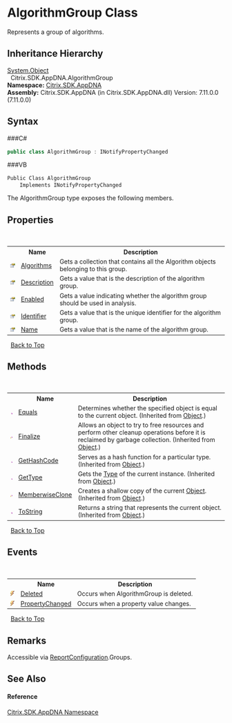 # AlgorithmGroup Class
 

Represents a group of algorithms.


## Inheritance Hierarchy
<a href="http://msdn2.microsoft.com/en-us/library/e5kfa45b" target="_blank">System.Object</a><br />&nbsp;&nbsp;Citrix.SDK.AppDNA.AlgorithmGroup<br />
**Namespace:**&nbsp;<a href="N_Citrix_SDK_AppDNA">Citrix.SDK.AppDNA</a><br />**Assembly:**&nbsp;Citrix.SDK.AppDNA (in Citrix.SDK.AppDNA.dll) Version: 7.11.0.0 (7.11.0.0)

## Syntax

###C#
```csharp
public class AlgorithmGroup : INotifyPropertyChanged
```

###VB
```vbnet
Public Class AlgorithmGroup
	Implements INotifyPropertyChanged
```

The AlgorithmGroup type exposes the following members.


## Properties
&nbsp;<table><tr><th></th><th>Name</th><th>Description</th></tr><tr><td>![Public property](media/pubproperty.gif "Public property")</td><td><a href="P_Citrix_SDK_AppDNA_AlgorithmGroup_Algorithms">Algorithms</a></td><td>
Gets a collection that contains all the Algorithm objects belonging to this group.</td></tr><tr><td>![Public property](media/pubproperty.gif "Public property")</td><td><a href="P_Citrix_SDK_AppDNA_AlgorithmGroup_Description">Description</a></td><td>
Gets a value that is the description of the algorithm group.</td></tr><tr><td>![Public property](media/pubproperty.gif "Public property")</td><td><a href="P_Citrix_SDK_AppDNA_AlgorithmGroup_Enabled">Enabled</a></td><td>
Gets a value indicating whether the algorithm group should be used in analysis.</td></tr><tr><td>![Public property](media/pubproperty.gif "Public property")</td><td><a href="P_Citrix_SDK_AppDNA_AlgorithmGroup_Identifier">Identifier</a></td><td>
Gets a value that is the unique identifier for the algorithm group.</td></tr><tr><td>![Public property](media/pubproperty.gif "Public property")</td><td><a href="P_Citrix_SDK_AppDNA_AlgorithmGroup_Name">Name</a></td><td>
Gets a value that is the name of the algorithm group.</td></tr></table>&nbsp;
<a href="#algorithmgroup-class">Back to Top</a>

## Methods
&nbsp;<table><tr><th></th><th>Name</th><th>Description</th></tr><tr><td>![Public method](media/pubmethod.gif "Public method")</td><td><a href="http://msdn2.microsoft.com/en-us/library/bsc2ak47" target="_blank">Equals</a></td><td>
Determines whether the specified object is equal to the current object.
 (Inherited from <a href="http://msdn2.microsoft.com/en-us/library/e5kfa45b" target="_blank">Object</a>.)</td></tr><tr><td>![Protected method](media/protmethod.gif "Protected method")</td><td><a href="http://msdn2.microsoft.com/en-us/library/4k87zsw7" target="_blank">Finalize</a></td><td>
Allows an object to try to free resources and perform other cleanup operations before it is reclaimed by garbage collection.
 (Inherited from <a href="http://msdn2.microsoft.com/en-us/library/e5kfa45b" target="_blank">Object</a>.)</td></tr><tr><td>![Public method](media/pubmethod.gif "Public method")</td><td><a href="http://msdn2.microsoft.com/en-us/library/zdee4b3y" target="_blank">GetHashCode</a></td><td>
Serves as a hash function for a particular type.
 (Inherited from <a href="http://msdn2.microsoft.com/en-us/library/e5kfa45b" target="_blank">Object</a>.)</td></tr><tr><td>![Public method](media/pubmethod.gif "Public method")</td><td><a href="http://msdn2.microsoft.com/en-us/library/dfwy45w9" target="_blank">GetType</a></td><td>
Gets the <a href="http://msdn2.microsoft.com/en-us/library/42892f65" target="_blank">Type</a> of the current instance.
 (Inherited from <a href="http://msdn2.microsoft.com/en-us/library/e5kfa45b" target="_blank">Object</a>.)</td></tr><tr><td>![Protected method](media/protmethod.gif "Protected method")</td><td><a href="http://msdn2.microsoft.com/en-us/library/57ctke0a" target="_blank">MemberwiseClone</a></td><td>
Creates a shallow copy of the current <a href="http://msdn2.microsoft.com/en-us/library/e5kfa45b" target="_blank">Object</a>.
 (Inherited from <a href="http://msdn2.microsoft.com/en-us/library/e5kfa45b" target="_blank">Object</a>.)</td></tr><tr><td>![Public method](media/pubmethod.gif "Public method")</td><td><a href="http://msdn2.microsoft.com/en-us/library/7bxwbwt2" target="_blank">ToString</a></td><td>
Returns a string that represents the current object.
 (Inherited from <a href="http://msdn2.microsoft.com/en-us/library/e5kfa45b" target="_blank">Object</a>.)</td></tr></table>&nbsp;
<a href="#algorithmgroup-class">Back to Top</a>

## Events
&nbsp;<table><tr><th></th><th>Name</th><th>Description</th></tr><tr><td>![Public event](media/pubevent.gif "Public event")</td><td><a href="E_Citrix_SDK_AppDNA_AlgorithmGroup_Deleted">Deleted</a></td><td>
Occurs when AlgorithmGroup is deleted.</td></tr><tr><td>![Public event](media/pubevent.gif "Public event")</td><td><a href="E_Citrix_SDK_AppDNA_AlgorithmGroup_PropertyChanged">PropertyChanged</a></td><td>
Occurs when a property value changes.</td></tr></table>&nbsp;
<a href="#algorithmgroup-class">Back to Top</a>

## Remarks
Accessible via <a href="T_Citrix_SDK_AppDNA_ReportConfiguration">ReportConfiguration</a>.Groups.

## See Also


#### Reference
<a href="N_Citrix_SDK_AppDNA">Citrix.SDK.AppDNA Namespace</a><br />